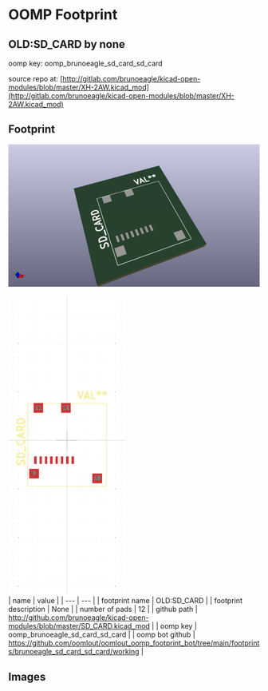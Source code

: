# OOMP Footprint  
## OLD:SD_CARD  by none  
  
oomp key: oomp_brunoeagle_sd_card_sd_card  
  
source repo at: [http://gitlab.com/brunoeagle/kicad-open-modules/blob/master/XH-2AW.kicad_mod](http://gitlab.com/brunoeagle/kicad-open-modules/blob/master/XH-2AW.kicad_mod)  
## Footprint  
  
[![working_kicad_pcb_3d.png](working_kicad_pcb_3d_600.png)](working_kicad_pcb_3d.png)  
  
[![working.png](working_600.png)](working.png)  
| name | value | 
| --- | --- | 
| footprint name | OLD:SD_CARD | 
| footprint description | None | 
| number of pads | 12 | 
| github path | http://github.com/brunoeagle/kicad-open-modules/blob/master/SD_CARD.kicad_mod | 
| oomp key | oomp_brunoeagle_sd_card_sd_card | 
| oomp bot github | https://github.com/oomlout/oomlout_oomp_footprint_bot/tree/main/footprints/brunoeagle_sd_card_sd_card/working | 
## Images  
